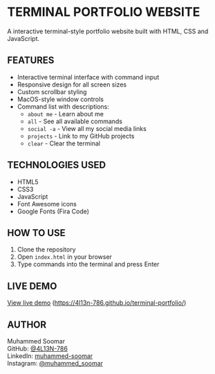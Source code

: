 # TERMINAL PORTFOLIO WEBSITE

A interactive terminal-style portfolio website built with HTML, CSS and JavaScript.

## FEATURES

- Interactive terminal interface with command input
- Responsive design for all screen sizes
- Custom scrollbar styling
- MacOS-style window controls
- Command list with descriptions:
  - `about me` - Learn about me
  - `all` - See all available commands
  - `social -a` - View all my social media links
  - `projects` - Link to my GitHub projects
  - `clear` - Clear the terminal

## TECHNOLOGIES USED

- HTML5
- CSS3
- JavaScript
- Font Awesome icons
- Google Fonts (Fira Code)

## HOW TO USE

1. Clone the repository
2. Open `index.html` in your browser
3. Type commands into the terminal and press Enter

## LIVE DEMO

[View live demo](#) (https://4l13n-786.github.io/terminal-portfolio/)

## AUTHOR

Muhammed Soomar  
GitHub: [@4L13N-786](https://github.com/4L13N-786)  
LinkedIn: [muhammed-soomar](https://www.linkedin.com/in/muhammed-soomar-6916272b7/)  
Instagram: [@muhammed_soomar](https://www.instagram.com/muhammed_soomar/)
